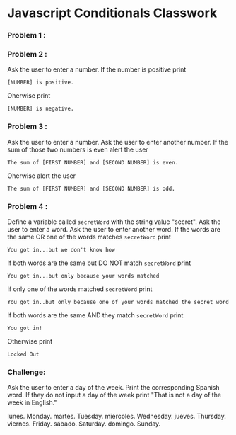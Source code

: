 # Javascript Conditionals Classwork
### Problem 1 :
<!-- Create two variables
```
let anyWord = [WORD]
let theSameWord = [WORD]
```
create an if statement comparing the two variables. If they are the same print
```
THAT IS...
CORRECT!!!
```
Else print
```
THAT IS...
NOT CORRECT
``` -->
### Problem 2 :
Ask the user to enter a number. If the number is positive print 
```
[NUMBER] is positive.
```
Oherwise print
```
[NUMBER] is negative.
```
### Problem 3 :
Ask the user to enter a number. Ask the user to enter another number. If the sum of those two numbers is even alert the user 
```
The sum of [FIRST NUMBER] and [SECOND NUMBER] is even.
```
Oherwise alert the user
```
The sum of [FIRST NUMBER] and [SECOND NUMBER] is odd.
```
### Problem 4 :
Define a variable called `secretWord` with the string value "secret". Ask the user to enter a word. Ask the user to enter another word. If the words are the same OR one of the words matches `secretWord` print 
```
You got in...but we don't know how
```
If both words are the same but DO NOT match `secretWord` print
```
You got in...but only because your words matched
```
If only one of the words matched `secretWord` print
```
You got in..but only because one of your words matched the secret word
```
If both words are the same AND they match `secretWord` print
```
You got in!
```
Otherwise print
```
Locked Out
```

### Challenge:
Ask the user to enter a day of the week. Print the corresponding Spanish word. If they do not input a day of the week print "That is not a day of the week in English."

lunes. Monday.
martes. Tuesday.
miércoles. Wednesday.
jueves. Thursday.
viernes. Friday.
sábado. Saturday.
domingo. Sunday.
